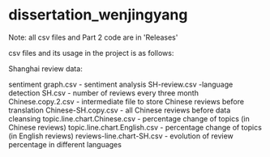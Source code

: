 # dissertation_wenjingyang

Note: all csv files and Part 2 code are in 'Releases'

csv files and its usage in the project is as follows:

Shanghai review data:

sentiment graph.csv - sentiment analysis
SH-review.csv -language detection
SH.csv - number of reviews every three month
Chinese.copy.2.csv - intermediate file to store Chinese reviews before translation
Chinese-SH.copy.csv - all Chinese reviews before data cleansing
topic.line.chart.Chinese.csv - percentage change of topics (in Chinese reviews)
topic.line.chart.English.csv - percentage change of topics (in English reviews)
reviews-line.chart-SH.csv - evolution of review percentage in different languages

